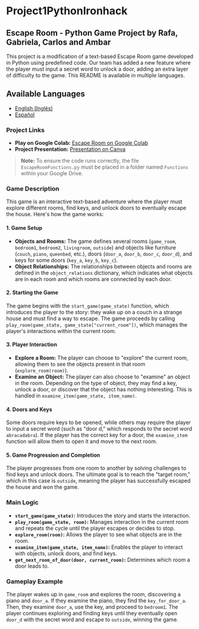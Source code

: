 # Project1PythonIronhack

## Escape Room - Python Game Project by Rafa, Gabriela, Carlos and Ambar

This project is a modification of a text-based Escape Room game developed in Python using predefined code. Our team has added a new feature where the player must input a secret word to unlock a door, adding an extra layer of difficulty to the game.
This README is available in multiple languages.

## Available Languages

- [English (Inglés)](README.md)
- [Español](README.spanish.md)
  
### Project Links

- **Play on Google Colab:** [Escape Room on Google Colab](https://colab.research.google.com/drive/1ep_6fBqWUJqg92pGSyuYahG9IYR2gLSr?authuser=0#scrollTo=xYWfAtnqcjdE)
- **Project Presentation:** [Presentation on Canva](https://www.canva.com/design/DAGPJmmBt9A/EuDg0ztt-LqI1dTdPGCJSw/view?utm_content=DAGPJmmBt9A&utm_campaign=designshare&utm_medium=link&utm_source=editor)

> **Note:** To ensure the code runs correctly, the file `EscapeRoomFunctions.py` must be placed in a folder named `Functions` within your Google Drive.

### Game Description

This game is an interactive text-based adventure where the player must explore different rooms, find keys, and unlock doors to eventually escape the house. Here's how the game works:

#### 1. **Game Setup**

- **Objects and Rooms:** The game defines several rooms (`game_room`, `bedroom1`, `bedroom2`, `livingroom`, `outside`) and objects like furniture (`couch`, `piano`, `queenbed`, etc.), doors (`door_a`, `door_b`, `door_c`, `door_d`), and keys for some doors (`key_a`, `key_b`, `key_c`).
- **Object Relationships:** The relationships between objects and rooms are defined in the `object_relations` dictionary, which indicates what objects are in each room and which rooms are connected by each door.

#### 2. **Starting the Game**

The game begins with the `start_game(game_state)` function, which introduces the player to the story: they wake up on a couch in a strange house and must find a way to escape. The game proceeds by calling `play_room(game_state, game_state["current_room"])`, which manages the player's interactions within the current room.

#### 3. **Player Interaction**

- **Explore a Room:** The player can choose to "explore" the current room, allowing them to see the objects present in that room (`explore_room(room)`).
- **Examine an Object:** The player can also choose to "examine" an object in the room. Depending on the type of object, they may find a key, unlock a door, or discover that the object has nothing interesting. This is handled in `examine_item(game_state, item_name)`.

#### 4. **Doors and Keys**

Some doors require keys to be opened, while others may require the player to input a secret word (such as "door d," which responds to the secret word `abracadabra`). If the player has the correct key for a door, the `examine_item` function will allow them to open it and move to the next room.

#### 5. **Game Progression and Completion**

The player progresses from one room to another by solving challenges to find keys and unlock doors. The ultimate goal is to reach the "target room," which in this case is `outside`, meaning the player has successfully escaped the house and won the game.

### Main Logic

- **`start_game(game_state)`:** Introduces the story and starts the interaction.
- **`play_room(game_state, room)`:** Manages interaction in the current room and repeats the cycle until the player escapes or decides to stop.
- **`explore_room(room)`:** Allows the player to see what objects are in the room.
- **`examine_item(game_state, item_name)`:** Enables the player to interact with objects, unlock doors, and find keys.
- **`get_next_room_of_door(door, current_room)`:** Determines which room a door leads to.

### Gameplay Example

The player wakes up in `game_room` and explores the room, discovering a piano and `door_a`. If they examine the piano, they find the `key_for_door_a`. Then, they examine `door_a`, use the key, and proceed to `bedroom1`. The player continues exploring and finding keys until they eventually open `door_d` with the secret word and escape to `outside`, winning the game.




